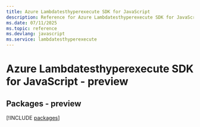 ```yaml
---
title: Azure Lambdatesthyperexecute SDK for JavaScript
description: Reference for Azure Lambdatesthyperexecute SDK for JavaScript
ms.date: 07/11/2025
ms.topic: reference
ms.devlang: javascript
ms.service: lambdatesthyperexecute
---
```

# Azure Lambdatesthyperexecute SDK for JavaScript - preview
## Packages - preview
[!INCLUDE [packages](lambdatesthyperexecute-index.md)]
